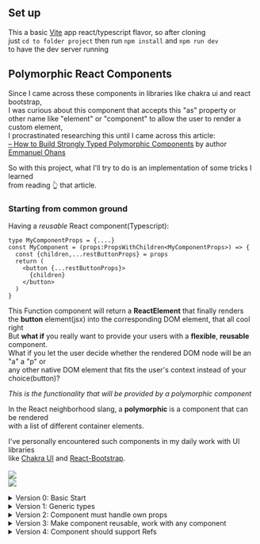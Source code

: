## Set up

This a basic [Vite](https://vitejs.dev/) app react/typescript flavor, so after cloning  
just `cd to folder project` then run `npm install` and `npm run dev`  
to have the dev server running

## Polymorphic React Components

Since I came across these components in libraries like chakra ui and react bootstrap,  
I was curious about this component that accepts this "as" property or  
other name like "element" or "component" to allow the user to render a custom element,  
I procrastinated researching this until I came across this article:  
[– How to Build Strongly Typed Polymorphic Components](https://www.freecodecamp.org/news/build-strongly-typed-polymorphic-components-with-react-and-typescript/) by author [Emmanuel Ohans](https://twitter.com/OhansEmmanuel)

So with this project, what I'll try to do is an implementation of some tricks I learned  
from reading 👆️ that article.

### Starting from common ground

Having a _reusable_ React component(Typescript):

```tsx
type MyComponentProps = {....}
const MyComponent = (props:PropsWithChildren<MyComponentProps>) => {
  const {children,...restButtonProps} = props
  return (
    <button {...restButtonProps}>
      {children}
    </button>
  )
}
```

This Function component will return a **ReactElement** that finally renders  
the **button** element(jsx) into the corresponding DOM element, that all cool right  
But **what if** you really want to provide your users with a **flexible**, **reusable**
component.  
What if you let the user decide whether the rendered DOM node will be an "a" a "p" or  
any other native DOM element that fits the user's context instead of your choice(button)?

_This is the functionality that will be provided by a polymorphic component_

In the React neighborhood slang, a **polymorphic** is a component that can be rendered  
with a list of different container elements.

I've personally encountered such components in my daily work with UI libraries  
like [Chakra UI](https://chakra-ui.com/) and [React-Bootstrap](https://react-bootstrap.github.io/).
<br />
<br />
<img src="https://losormorpino-public-media.s3.us-east-2.amazonaws.com/pt00bqb.png" style="max-width:600px"  />
<br />
<img src="https://losormorpino-public-media.s3.us-east-2.amazonaws.com/vl10bip.png" style="max-width:600px"  />
<br />

<details>
  <summary>
    Version 0: Basic Start
  </summary>

```ts
type PolyButtonV0Props = {
  as: any;
};
const PolyButtonV0 = ({ as, children }: PropsWithChildren<PolyButtonV0Props>) => {
  const PolyButton = as ?? "button";
  return <PolyButton>{children}</PolyButton>;
};
```

notice:

- Here the "as" prop let user to pass the element of choice: "div","p","a"...
- "as" prop isn't rendered directly we used a capitalised var (jsx rules);

**Implementation:**
`src/App.tsx`

```tsx
function App() {
  return (
    <div className="App">
      <PolyButtonV0 as="div">Poly as div</PolyButtonV0>
      <PolyButtonV0 as="a">Poly as anchor</PolyButtonV0>
    </div>
  );
}
```

render this:
<br />
<img src="https://losormorpino-public-media.s3.us-east-2.amazonaws.com/6g00fyo.png" style="max-width:600px" />
<br />
Apparently it's ok... pass "div" renders `<div>`, pass "a" renders `<a>`  
but when you start playing with this find issues like:  
if pass a wrong html element like 'magic'

```tsx
<PolyButtonV0 as="magic">Poly as div</PolyButtonV0>
```

will render:
<br />
<img src="https://losormorpino-public-media.s3.us-east-2.amazonaws.com/9800szd.png" style="max-width:600px" />
<br />
🥀 Not too promising...

No attribute support, e.g:
<br />
<img src="https://losormorpino-public-media.s3.us-east-2.amazonaws.com/wt00urc.png" style="max-width:600px" />
<br />

</details>

<details >
  <summary>
    Version 1: Generic types
  </summary>

**New Requirements:**

- "as" prop should not receive invalid HTML Element strings
- Typescript types must detect incorrect attributes of valid elements

🤔 So **as** prop will only accept elements like: "div","p","a", so we can not know;
seems like type "unknown" will fit the bill  
meh, I pass "unknown" as Generic type:

<br />
<img src="https://losormorpino-public-media.s3.us-east-2.amazonaws.com/ww00yeq.gif"  />
<br />

React expects **C** to be an instance of `React.Element`, and C could be typed **React.ElementType**

```tsx
type PolyButtonV1Props<C extends ElementType> = {
  as?: C;
};
const PolyButtonV1 = <C extends ElementType>({ as, children }: PropsWithChildren<PolyButtonV1Props<C>>) => {
  const PolyButton = as ?? "button";
  return <PolyButton>{children}</PolyButton>;
};
```

That fix previous error 'does not have any construct or call signature'
and when the component is implemented, we got a **good intellisense**:

<br />
<img src="https://losormorpino-public-media.s3.us-east-2.amazonaws.com/be00ikr.gif"  />
<br />

- The prop string "as" will only accept valid HTML elements: "p", "h1", "a", etc and yells when  
  pass "fake" 🎉
- But if use as="a" href="https://....." typescript tell you that "href" props is not a valid prop

**Make component capable of take valid attributes**
Ok, what we need is our component to _accept the set of valid props based on "as" element selection_
React actually have a generic type named: **ComponentProps**  
If we check react `index.d.ts`:

```ts
/**
 * NOTE: prefer ComponentPropsWithRef, if the ref is forwarded,
 * or ComponentPropsWithoutRef when refs are not supported.
 */
type ComponentProps<T extends keyof JSX.IntrinsicElements | JSXElementConstructor<any>> =
  T extends JSXElementConstructor<infer P>
    ? P
    : T extends keyof JSX.IntrinsicElements
    ? JSX.IntrinsicElements[T]
    : {};
```

As you can see, types docs recommend use **ComponentPropsWithoutRef** instead of **ComponentProps**
Do the refactor for that...

```tsx
type PolyButtonV1Props<C extends ElementType> = {
  as?: C;
} & ComponentPropsWithoutRef<C>;
const PolyButtonV1 = <C extends ElementType>({
  as,
  children,
  ...restProps
}: PropsWithChildren<PolyButtonV1Props<C>>) => {
  const PolyButton = as ?? "button";
  return <PolyButton {...restProps}>{children}</PolyButton>;
};
```

<br />
<img src="https://losormorpino-public-media.s3.us-east-2.amazonaws.com/oz003hv.gif"  />
<br />

Now our component only accepts valid elements for "as" prop and is aware of that "as"  
selection element props... Great!

If we don't pass the "as" property, our **PolyButtonV1** correctly creates a  
"button" element. but if we try passing an "href" attribute the component won't show any error, that's bad🙍🏽.  
The solution is quite simple, we just need to pass a generic type by default.

<br />
<img src="https://losormorpino-public-media.s3.us-east-2.amazonaws.com/w310lty.png"  />
<br />

Now 👀

<br />
<img src="https://losormorpino-public-media.s3.us-east-2.amazonaws.com/ub00lqg.gif"   />

Now we are talking... if no prop "as" is passed our component renders by default a "button" element...  
and of course, it will flag the error with any attribute that does not match that element. 🫁

</details>

<details >
  <summary>Version 2: Component must handle own props</summary>

**New Requirements:**

- The component must be able to handle its own props, such as color, in a type-safe way, of course.!

Let say our component will accept **color** prop. Color will be a pre-made list of colors
let say "primary" and "accent"

_small refactoring_
<br />
<img src="https://losormorpino-public-media.s3.us-east-2.amazonaws.com/8s00ea7.png"  />
<br />

An additional precaution: it is possible that some values that exist in **ComponentPropsWithoutRef<C>** also exist  
in the definition of the props type of our component.
Instead of relying on our **color** prop to override what's coming from ComponentPropsWithoutRef<C>, we better remove
any type that also exit in our component types definition.

So, guess what... another refactoring

```tsx
type PolyColor = "primary" | "accent";
type PolyButtonOwnProps<C extends ElementType> = { as?: C; color: PolyColor };
type PolyButtonV2Props<C extends ElementType> = PolyButtonOwnProps<C> &
  Omit<ComponentPropsWithoutRef<C>, keyof PolyButtonOwnProps<C>>;

const PolyButtonV2 = <C extends ElementType = "button">({
  as,
  children,
  style,
  color,
  ...restProps
}: PropsWithChildren<PolyButtonV2Props<C>>) => {
```

</details>

<details >
  <summary>Version 3: Make component reusable, work with any component</summary>

**New requirements: **

- If we want to make the component reusable, will need remove the **PolyButtonOwnProps**  
  and represent that with a generic, so anyone can pass in whatever component props they need

```tsx
type AsProp<C extends ElementType> = { as?: C };
type PolyButtonOwnProps<C extends ElementType, PassedProps = {}> = AsProp<C> & PassedProps;
type PolyButtonV3Props<C extends ElementType> = PropsWithChildren<PolyButtonOwnProps<C>> &
  Omit<ComponentPropsWithoutRef<C>, keyof PolyButtonOwnProps<C>>;

const PolyButtonV3 = <C extends ElementType = "button">({
  as,
  children,
  style,
  color,
  ...restProps
}: PolyButtonV3Props<C>) => {
```

Here we separate **AsProp** the type for "as" prop and **PassedProps** are the others props
passed to the component(besides as);

After refactoring you have:

```tsx
type AsProp<C extends ElementType> = { as?: C };
type PolyButtonOwnProps<C extends ElementType, PassedProps = {}> = AsProp<C> & PassedProps;
type PolyButtonV3Props<C extends ElementType, PassedProps = {}> = PropsWithChildren<
  PolyButtonOwnProps<C, PassedProps>
> &
  Omit<ComponentPropsWithoutRef<C>, keyof PolyButtonOwnProps<C>>;

const PolyButtonV3 = <C extends ElementType = "button", PassedProps = {}>({
  as,
  children,
  style,
  color,
  ...restProps
}: PolyButtonV3Props<C, PassedProps>) => {
  const PolyButton = as ?? "button";
  const outStyle = color ? { ...style, color: color === "primary" ? "#058ed9" : "#df6066" } : style;
  return (
    <PolyButton style={outStyle} {...restProps}>
      {children}
    </PolyButton>
  );
};
```

Now if you build another component, you can give it Polymorphic powers like this:

**PolyButtonV3Props<C,MyNewComponentPropsType>**

</details>

<details >
  <summary>Version 4: Component should support Refs</summary>

Remember in Version #1 when we implemented the **ComponentPropsWithoutRef**, you know
first we look for just ComponentProps, but the types documentation recommended the one  
 with the ...WithoutRef, well our next step deal with **refs**

The way **refs** works in React is that you just don't pass "ref" as prop to custom  
 components, like any other prop.
Instead you handle "refs" in your functional components by using **forwardRef** function

lets code this... 🧑‍💻

<br />
 <img src="https://losormorpino-public-media.s3.us-east-2.amazonaws.com/id002hs.gif"  />
<br />

> Warning: Function components cannot be given refs. Attempts to access this ref will fail. Did you mean to use React.forwardRef()?

We need to type the "ref" extra prop from "forwardRef"

<br />
 <img src="https://losormorpino-public-media.s3.us-east-2.amazonaws.com/zl00l8p.png"  />
<br />

But what we really need is the type for "ref" prop.

<br />
 <img src="https://losormorpino-public-media.s3.us-east-2.amazonaws.com/w100ama.png"  />
<br />

Cool! now our component can take a "ref" prop, but if you place your cursor over the
**ref={}** you'll notice:

```tsx
React.RefAttributes<unknown>.ref?: React.Ref<unknown>
```

That **unknown** is a sign of weak typing... let's fix it

- The types for other props of the PolyButtonV4 still reference the **PolyButtonV4Props**
- Lets create a new type **PolymorphicComponentPropWithRef** that just be the union of
  of PolyButtonV4Props and the "ref" prop

```tsx
type PolymorphicComponentPropWithRef<C extends ElementType, PassedProps = {}> = PolyButtonV4Props<
  C,
  PassedProps
> & { ref?: PolymorphicRef<C> };
```

Then, we change component props to reference this new PolymorphicComponentPropWithRef type

```tsx
type PolyButtonProps<C extends ElementType> = PolymorphicComponentPropWithRef<
  C,
  { color: PolyColor | "black" }
>;
const PolyButtonV4 = forwardRef(
  <C extends ElementType = "button", PassedProps = {}>(
    { as, children, style, color, ...restProps }: PolyButtonProps<C>,
    ref?: PolymorphicRef<C>
  ) => {

```

Finally, create a type annotation for the component:

```tsx
type PolymorphicButton = <C extends ElementType = "button">(props: PolyButtonProps<C>) => ReactElement | null;
```

Type the component with this new type

```tsx
const PolyButtonV4: PolymorphicButton = forwardRef(
  <C extends ElementType = "button", PassedProps = {}>(
    { as, children, style, color, ...restProps }: PolyButtonProps<C>,
    ref?: PolymorphicRef<C>
  ) => {
    const PolyButton = as ?? "button";
```

And BUMMM 🚀 Now we got a fully typed **polymorphic** component because the "ref"
property infer the correct type dependant on the "as" element of choice

<br />
 <img src="https://losormorpino-public-media.s3.us-east-2.amazonaws.com/cz000uk.gif"  />
<br />

</details>
